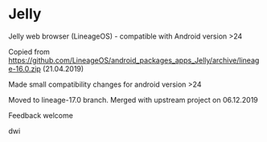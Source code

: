 # Jelly

Jelly web browser (LineageOS) - compatible with Android version >24

Copied from https://github.com/LineageOS/android_packages_apps_Jelly/archive/lineage-16.0.zip (21.04.2019)

Made small compatibility changes for android version >24

Moved to lineage-17.0 branch.
Merged with upstream project on 06.12.2019

Feedback welcome

dwi

